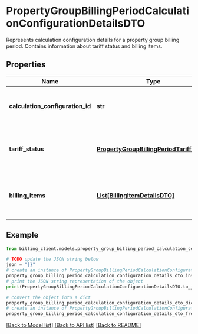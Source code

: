 # PropertyGroupBillingPeriodCalculationConfigurationDetailsDTO

Represents calculation configuration details for a property group billing period.  Contains information about tariff status and billing items.

## Properties

Name | Type | Description | Notes
------------ | ------------- | ------------- | -------------
**calculation_configuration_id** | **str** | The unique identifier of the calculation configuration. | [optional] 
**tariff_status** | [**PropertyGroupBillingPeriodTariffStatus**](PropertyGroupBillingPeriodTariffStatus.md) | The current status of tariff calculations for this configuration. | [optional] 
**billing_items** | [**List[BillingItemDetailsDTO]**](BillingItemDetailsDTO.md) | List of billing items included in this calculation configuration. | [optional] 

## Example

```python
from billing_client.models.property_group_billing_period_calculation_configuration_details_dto import PropertyGroupBillingPeriodCalculationConfigurationDetailsDTO

# TODO update the JSON string below
json = "{}"
# create an instance of PropertyGroupBillingPeriodCalculationConfigurationDetailsDTO from a JSON string
property_group_billing_period_calculation_configuration_details_dto_instance = PropertyGroupBillingPeriodCalculationConfigurationDetailsDTO.from_json(json)
# print the JSON string representation of the object
print(PropertyGroupBillingPeriodCalculationConfigurationDetailsDTO.to_json())

# convert the object into a dict
property_group_billing_period_calculation_configuration_details_dto_dict = property_group_billing_period_calculation_configuration_details_dto_instance.to_dict()
# create an instance of PropertyGroupBillingPeriodCalculationConfigurationDetailsDTO from a dict
property_group_billing_period_calculation_configuration_details_dto_from_dict = PropertyGroupBillingPeriodCalculationConfigurationDetailsDTO.from_dict(property_group_billing_period_calculation_configuration_details_dto_dict)
```
[[Back to Model list]](../README.md#documentation-for-models) [[Back to API list]](../README.md#documentation-for-api-endpoints) [[Back to README]](../README.md)


